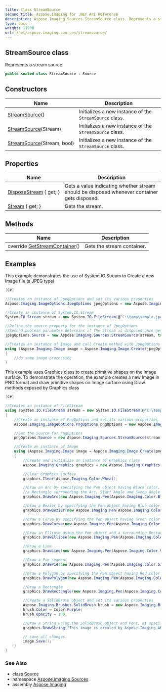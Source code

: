 ```yaml
---
title: Class StreamSource
second_title: Aspose.Imaging for .NET API Reference
description: Aspose.Imaging.Sources.StreamSource class. Represents a stream source
type: docs
weight: 11500
url: /net/aspose.imaging.sources/streamsource/
---
```

## StreamSource class

Represents a stream source.

```csharp
public sealed class StreamSource : Source
```

## Constructors

| Name | Description |
| --- | --- |
| [StreamSource](streamsource/#constructor)() | Initializes a new instance of the `StreamSource` class. |
| [StreamSource](streamsource/#constructor_1)(Stream) | Initializes a new instance of the `StreamSource` class. |
| [StreamSource](streamsource/#constructor_2)(Stream, bool) | Initializes a new instance of the `StreamSource` class. |

## Properties

| Name | Description |
| --- | --- |
| [DisposeStream](../../aspose.imaging.sources/streamsource/disposestream/) { get; } | Gets a value indicating whether stream should be disposed whenever container gets disposed. |
| [Stream](../../aspose.imaging.sources/streamsource/stream/) { get; } | Gets the stream. |

## Methods

| Name | Description |
| --- | --- |
| override [GetStreamContainer](../../aspose.imaging.sources/streamsource/getstreamcontainer/)() | Gets the stream container. |

## Examples

This example demonstrates the use of System.IO.Stream to Create a new Image file (a JPEG type)

```csharp
[C#]

//Creates an instance of JpegOptions and set its various properties
Aspose.Imaging.ImageOptions.JpegOptions jpegOptions = new Aspose.Imaging.ImageOptions.JpegOptions();

//Create an instance of System.IO.Stream
System.IO.Stream stream = new System.IO.FileStream(@"C:\temp\sample.jpeg", System.IO.FileMode.Create);

//Define the source property for the instance of JpegOptions
//Second boolean parameter determins if the Stream is disposed once get out of scope
jpegOptions.Source = new Aspose.Imaging.Sources.StreamSource(stream, true);

//Creates an instance of Image and call Create method with JpegOptions as parameter to initialize the Image object   
using (Aspose.Imaging.Image image = Aspose.Imaging.Image.Create(jpegOptions, 500, 500))
{
    //do some image processing
}
```

This example uses Graphics class to create primitive shapes on the Image surface. To demonstrate the operation, the example creates a new Image in PNG format and draw primitive shapes on Image surface using Draw methods exposed by Graphics class

```csharp
[C#]

//Creates an instance of FileStream
using (System.IO.FileStream stream = new System.IO.FileStream(@"C:\temp\output.png", System.IO.FileMode.Create))
{
    //Create an instance of PngOptions and set its various properties
    Aspose.Imaging.ImageOptions.PngOptions pngOptions = new Aspose.Imaging.ImageOptions.PngOptions();

    //Set the Source for PngOptions
    pngOptions.Source = new Aspose.Imaging.Sources.StreamSource(stream);

    //Create an instance of Image 
    using (Aspose.Imaging.Image image = Aspose.Imaging.Image.Create(pngOptions, 500, 500))
    {
        //Create and initialize an instance of Graphics class
        Aspose.Imaging.Graphics graphics = new Aspose.Imaging.Graphics(image);

        //Clear Graphics surface
        graphics.Clear(Aspose.Imaging.Color.Wheat);

        //Draw an Arc by specifying the Pen object having Black color, 
        //a Rectangle surrounding the Arc, Start Angle and Sweep Angle
        graphics.DrawArc(new Aspose.Imaging.Pen(Aspose.Imaging.Color.Black, 2), new Aspose.Imaging.Rectangle(200, 200, 100, 200), 0, 300);

        //Draw a Bezier by specifying the Pen object having Blue color and co-ordinate Points.
        graphics.DrawBezier(new Aspose.Imaging.Pen(Aspose.Imaging.Color.Blue, 2), new Aspose.Imaging.Point(250, 100), new Aspose.Imaging.Point(300, 30), new Aspose.Imaging.Point(450, 100), new Aspose.Imaging.Point(235, 25));

        //Draw a Curve by specifying the Pen object having Green color and an array of Points
        graphics.DrawCurve(new Aspose.Imaging.Pen(Aspose.Imaging.Color.Green, 2), new[] { new Aspose.Imaging.Point(100, 200), new Aspose.Imaging.Point(100, 350), new Aspose.Imaging.Point(200, 450) });

        //Draw an Ellipse using the Pen object and a surrounding Rectangle
        graphics.DrawEllipse(new Aspose.Imaging.Pen(Aspose.Imaging.Color.Yellow, 2), new Aspose.Imaging.Rectangle(300, 300, 100, 100));

        //Draw a Line 
        graphics.DrawLine(new Aspose.Imaging.Pen(Aspose.Imaging.Color.Violet, 2), new Aspose.Imaging.Point(100, 100), new Aspose.Imaging.Point(200, 200));

        //Draw a Pie segment
        graphics.DrawPie(new Aspose.Imaging.Pen(Aspose.Imaging.Color.Silver, 2), new Aspose.Imaging.Rectangle(new Aspose.Imaging.Point(200, 20), new Aspose.Imaging.Size(200, 200)), 0, 45);

        //Draw a Polygon by specifying the Pen object having Red color and an array of Points
        graphics.DrawPolygon(new Aspose.Imaging.Pen(Aspose.Imaging.Color.Red, 2), new[] { new Aspose.Imaging.Point(20, 100), new Aspose.Imaging.Point(20, 200), new Aspose.Imaging.Point(220, 20) });

        //Draw a Rectangle
        graphics.DrawRectangle(new Aspose.Imaging.Pen(Aspose.Imaging.Color.Orange, 2), new Aspose.Imaging.Rectangle(new Aspose.Imaging.Point(250, 250), new Aspose.Imaging.Size(100, 100)));

        //Create a SolidBrush object and set its various properties
        Aspose.Imaging.Brushes.SolidBrush brush = new Aspose.Imaging.Brushes.SolidBrush();
        brush.Color = Color.Purple;
        brush.Opacity = 100;

        //Draw a String using the SolidBrush object and Font, at specific Point
        graphics.DrawString("This image is created by Aspose.Imaging API", new Aspose.Imaging.Font("Times New Roman", 16), brush, new Aspose.Imaging.PointF(50, 400));

        // save all changes.
        image.Save();
    }
}
```

### See Also

* class [Source](../../aspose.imaging/source/)
* namespace [Aspose.Imaging.Sources](../../aspose.imaging.sources/)
* assembly [Aspose.Imaging](../../)


